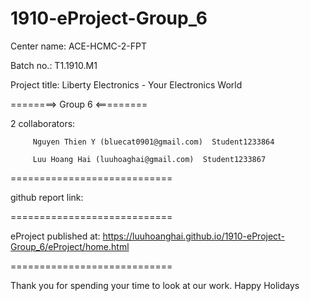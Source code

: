 # 1910-eProject-Group_6


Center name: ACE-HCMC-2-FPT

Batch no.: T1.1910.M1

Project title: Liberty Electronics - Your Electronics World

========> Group 6 <=========

2 collaborators:

         Nguyen Thien Y (bluecat0901@gmail.com)  Student1233864
         
         Luu Hoang Hai (luuhoaghai@gmail.com)  Student1233867
============================

github report link:

============================

eProject published at:      https://luuhoanghai.github.io/1910-eProject-Group_6/eProject/home.html

============================

Thank you for spending your time to look at our work. Happy Holidays
